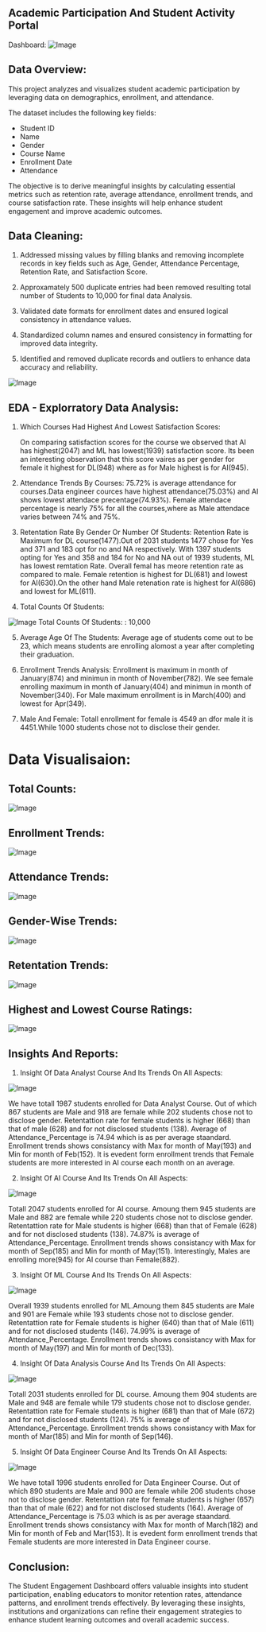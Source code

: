 
## Academic Participation And Student Activity Portal
Dashboard:
![Image](https://github.com/user-attachments/assets/47580179-7a01-46e4-aeee-f6ec4dd77520)

## Data Overview:
This project analyzes and visualizes student academic participation by leveraging data on demographics, enrollment, and attendance.

The dataset includes the following key fields:
* Student ID
* Name
* Gender
* Course Name
* Enrollment Date
* Attendance

The objective is to derive meaningful insights by calculating essential metrics such as retention rate, average attendance, enrollment trends, and course satisfaction rate. These insights will help enhance student engagement and improve academic outcomes.

## Data Cleaning:
1. Addressed missing values by filling blanks and removing incomplete records in key fields such as Age, Gender, Attendance Percentage, Retention Rate, and Satisfaction Score.

2. Approxamately 500 duplicate entries had been removed resulting total number of Students to 10,000 for final data Analysis. 

2. Validated date formats for enrollment dates and ensured logical consistency in attendance values.

3. Standardized column names and ensured consistency in formatting for improved data integrity.

4. Identified and removed duplicate records and outliers to enhance data accuracy and reliability.

![Image](https://github.com/user-attachments/assets/1e752413-82d3-498d-9794-d880f9bdda7e)


## EDA - Explorratory Data Analysis:
1. Which Courses Had Highest And Lowest Satisfaction Scores:

   On comparing satisfaction scores for the course we observed that AI has highest(2047) and ML has lowest(1939) 
   satisfaction score. Its been an interesting observation that this score vaires as per gender for female it highest for 
   DL(948) where as for Male highest is for AI(945).


2. Attendance Trends By Courses:
   75.72% is average attendance for courses.Data engineer cources have highest attendance(75.03%) and AI shows lowest 
   attendace precentage(74.93%). Female attendace percentage is nearly 75% for all the courses,where as Male attendace 
   varies between 74% and 75%.


3. Retentation Rate By Gender Or Number Of Students:
   Retention Rate is Maximum for DL course(1477).Out of 2031 students 1477 chose for Yes and 371 and 183 opt for no and NA 
   respectively. With 1397 students opting for Yes and 358 and 184 for No and NA out of 1939 students, ML has lowest 
   remtation Rate. Overall femal has meore retention rate as compared to male. Female retention is highest for DL(681) and 
   lowest for AI(630).On the other hand Male retenation rate is highest for AI(686) and lowest for ML(611).


4. Total Counts Of Students:

![Image](https://github.com/user-attachments/assets/e2f799b6-71ea-4619-85c6-bbaf4ad16f26)
   Total Counts Of Students: : 10,000


5. Average Age Of The Students:
   Average age of students come out to be 23, which means students are enrolling alomost a year after completing their 
   graduation.
 

6. Enrollment Trends Analysis:
   Enrollment is maximum in month of January(874) and minimun in month of November(782).
   We see female enrolling maximum in month of January(404) and minimun in month of November(340).
   For Male maximum enrollment is in March(400) and lowest for Apr(349).


7. Male And Female:
   Totall enrollment for female is 4549 an dfor male it is 4451.While 1000 students chose not to disclose their gender.


# Data Visualisaion:

## Total Counts:

![Image](https://github.com/user-attachments/assets/e2f799b6-71ea-4619-85c6-bbaf4ad16f26)


## Enrollment Trends:

![Image](https://github.com/user-attachments/assets/5436c1f1-0990-47a0-bddb-94f89a1b97b4)


## Attendance Trends:

![Image](https://github.com/user-attachments/assets/dc4fd9d2-d5c6-44ca-aa34-cbd83b662a58)


## Gender-Wise Trends:

![Image](https://github.com/user-attachments/assets/c8d374f2-a261-40e2-bfee-b77e19975f23)


## Retentation Trends:

![Image](https://github.com/user-attachments/assets/1e113b3a-a1f6-4ee2-8dc5-c3f6217f23b8)



## Highest and Lowest Course Ratings:

![Image](https://github.com/user-attachments/assets/c9a50bd6-5328-4907-9d82-ab172960fe95)







## Insights And Reports:
1. Insight Of Data Analyst Course And Its Trends On All Aspects:

![Image](https://github.com/user-attachments/assets/a3cb6995-0125-40f6-9a71-2ebf90d0ffc6)

We have totall 1987 students enrolled for Data Analyst Course. Out of which 867 students are Male and 918 are female while 202 students chose not to disclose gender.
Retentattion rate for female students is higher (668) than that of male (628) and for not disclosed students (138).
Average of Attendance_Percentage is 74.94 which is as per average staandard.
Enrollment trends shows consistancy with Max for month of May(193) and Min for month of Feb(152).
It is evedent form enrollment trends that Female students are more interested in AI course each month on an average.

2. Insight Of AI Course And Its Trends On All Aspects:

![Image](https://github.com/user-attachments/assets/c9f90249-b66c-487c-8bf6-1076bd1021bd)

Totall 2047 students enrolled for AI course. Amoung them 945 students are Male and 882 are female while 220 students chose not to disclose gender.
Retentattion rate for Male students is higher (668) than that of Female (628) and for not disclosed students (138).
74.87% is average of Attendance_Percentage.
Enrollment trends shows consistancy with Max for month of Sep(185) and Min for month of May(151).
Interestingly, Males are enrolling more(945) for AI course than Female(882).



3. Insight Of ML Course And Its Trends On All Aspects:

![Image](https://github.com/user-attachments/assets/f6bbd14c-348a-4445-8549-60978e416fd5)

Overall 1939 students enrolled for ML.Amoung them 845 students are Male and 901 are Female while 193 students chose not to disclose gender. 
Retentattion rate for Female students is higher (640) than that of Male (611) and for not disclosed students (146).
74.99% is average of Attendance_Percentage.
Enrollment trends shows consistancy with Max for month of May(197) and Min for month of Dec(133).


4. Insight Of Data Analysis Course And Its Trends On All Aspects:

![Image](https://github.com/user-attachments/assets/0a8b69d2-38dd-4bd9-9c49-bd9f78d07ef9)

Totall 2031 students enrolled for DL course. Amoung them 904 students are Male and 948 are female while 179 students chose not to disclose gender.
Retentattion rate for Female students is higher (681) than that of Male (672) and for not disclosed students (124).
75% is average of Attendance_Percentage.
Enrollment trends shows consistancy with Max for month of Mar(185) and Min for month of Sep(146).


5. Insight Of Data Engineer Course And Its Trends On All Aspects:

![Image](https://github.com/user-attachments/assets/08428003-f7c5-4bec-bbd8-b16a1e397dfc)

We have totall 1996 students enrolled for Data Engineer Course. Out of which 890 students are Male and 900 are female while 206 students chose not to disclose gender.
Retentattion rate for female students is higher (657) than that of male (622) and for not disclosed students (164).
Average of Attendance_Percentage is 75.03 which is as per average staandard.
Enrollment trends shows consistancy with Max for month of March(182) and Min for month of Feb and Mar(153).
It is evedent form enrollment trends that Female students are more interested in Data Engineer course.



## Conclusion:
The Student Engagement Dashboard offers valuable insights into student participation, enabling educators to monitor retention rates, attendance patterns, and enrollment trends effectively. By leveraging these insights, institutions and organizations can refine their engagement strategies to enhance student learning outcomes and overall academic success.

